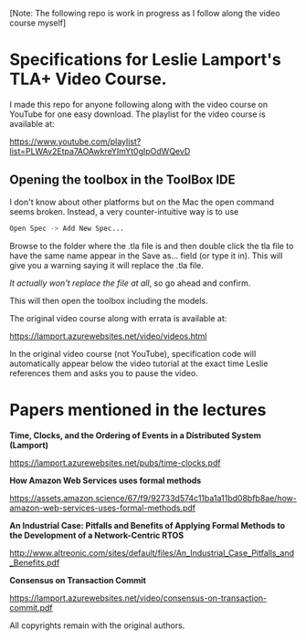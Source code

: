 [Note: The following repo is work in progress as I follow along the video course myself]

# Specifications for Leslie Lamport's TLA+ Video Course.

I made this repo for anyone following along with the video course on YouTube for one easy download. 
The playlist for the video course is available at:

https://www.youtube.com/playlist?list=PLWAv2Etpa7AOAwkreYImYt0gIpOdWQevD

## Opening the toolbox in the ToolBox IDE
I don't know about other platforms but on the Mac the open command seems broken. Instead, a very counter-intuitive way is to use 
```bash
Open Spec -> Add New Spec...
```
Browse to the folder where the .tla file is and then double click the tla file to have the same name appear in the Save as... field (or type it in). This will give you a warning saying it will replace the .tla file. 

_It actually won't replace the file at all_, so go ahead and confirm. 

This will then open the toolbox including the models.


The original video course along with errata is available at: 

https://lamport.azurewebsites.net/video/videos.html

In the original video course (not YouTube), specification code will automatically appear below the video tutorial at the exact time Leslie references them and asks you to pause the video. 

# Papers mentioned in the lectures

**Time, Clocks, and the Ordering of Events in a Distributed System (Lamport)**

https://lamport.azurewebsites.net/pubs/time-clocks.pdf

**How Amazon Web Services uses formal methods**

https://assets.amazon.science/67/f9/92733d574c11ba1a11bd08bfb8ae/how-amazon-web-services-uses-formal-methods.pdf

**An Industrial Case: Pitfalls and Benefits of Applying Formal Methods to the Development of a Network-Centric RTOS**

http://www.altreonic.com/sites/default/files/An_Industrial_Case_Pitfalls_and_Benefits.pdf

**Consensus on Transaction Commit**

https://lamport.azurewebsites.net/video/consensus-on-transaction-commit.pdf


All copyrights remain with the original authors. 
